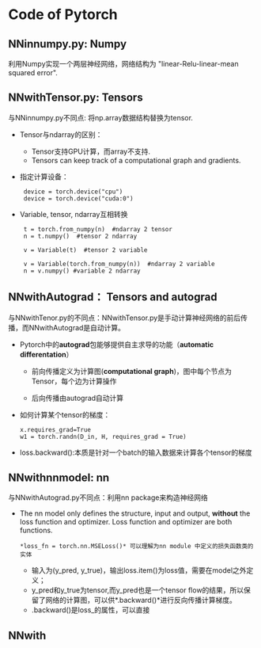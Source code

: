 # Code of Pytorch
## NNinnumpy.py: Numpy

利用Numpy实现一个两层神经网络，网络结构为 "linear-Relu-linear-mean squared error".


## NNwithTensor.py: Tensors

与NNinnumpy.py不同点: 将np.array数据结构替换为tensor.

- Tensor与ndarray的区别：
  - Tensor支持GPU计算，而array不支持.
  - Tensors can keep track of a computational graph and gradients.
- 指定计算设备：

       device = torch.device("cpu")
       device = torch.device("cuda:0")
- Variable, tensor, ndarray互相转换
       
       t = torch.from_numpy(n)  #ndarray 2 tensor
       n = t.numpy()  #tensor 2 ndarray
       
       v = Variable(t)  #tensor 2 variable
       
       v = Variable(torch.from_numpy(n))  #ndarray 2 variable
       n = v.numpy() #variable 2 ndarray



## NNwithAutograd： Tensors and autograd

与NNwithTenor.py的不同点：NNwithTensor.py是手动计算神经网络的前后传播，而NNwithAutograd是自动计算。

- Pytorch中的**autograd**包能够提供自主求导的功能（**automatic differentation**）

  - 前向传播定义为计算图(**computational graph**)，图中每个节点为Tensor，每个边为计算操作
  
  - 后向传播由autograd自动计算
  
- 如何计算某个tensor的梯度：

      x.requires_grad=True 
      w1 = torch.randn(D_in, H, requires_grad = True)
      
- loss.backward():本质是针对一个batch的输入数据来计算各个tensor的梯度


## NNwithnnmodel: nn
与NNwithAutograd.py不同点：利用nn package来构造神经网络

- The nn model only defines the structure, input and output, **without** the loss function and optimizer. Loss function and optimizer are both functions.

      *loss_fn = torch.nn.MSELoss()* 可以理解为nn module 中定义的损失函数类的实体

  - 输入为(y_pred, y_true)，输出loss.item()为loss值，需要在model之外定义；
  - y_pred和y_true为tensor,而y_pred也是一个tensor flow的结果，所以保留了网络的计算图，可以供*.backward()*进行反向传播计算梯度。
  - .backward()是loss_的属性，可以直接

## NNwith

